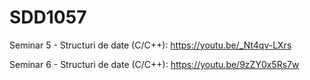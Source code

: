 # SDD1057

Seminar 5 - Structuri de date (C/C++): https://youtu.be/_Nt4qv-LXrs

Seminar 6 - Structuri de date (C/C++): https://youtu.be/9zZY0x5Rs7w
